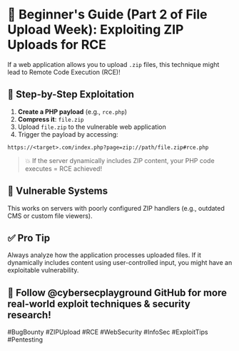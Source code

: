 # 🚩 Beginner's Guide (Part 2 of File Upload Week): Exploiting ZIP Uploads for RCE

If a web application allows you to upload `.zip` files, this technique might lead to Remote Code Execution (RCE)!

## 🔧 Step-by-Step Exploitation

1. **Create a PHP payload** (e.g., `rce.php`)  
2. **Compress it**: `file.zip`  
3. Upload `file.zip` to the vulnerable web application  
4. Trigger the payload by accessing:

```
https://<target>.com/index.php?page=zip://path/file.zip#rce.php
```

> 💥 If the server dynamically includes ZIP content, your PHP code executes = RCE achieved!

## 🧠 Vulnerable Systems
This works on servers with poorly configured ZIP handlers (e.g., outdated CMS or custom file viewers).

## ✅ Pro Tip
Always analyze how the application processes uploaded files. If it dynamically includes content using user-controlled input, you might have an exploitable vulnerability.

## 🔐 Follow @cybersecplayground GitHub for more real-world exploit techniques & security research!

#BugBounty #ZIPUpload #RCE #WebSecurity #InfoSec #ExploitTips #Pentesting
